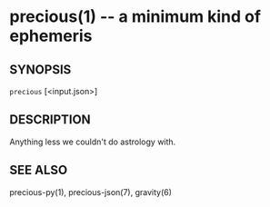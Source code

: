 precious(1) -- a minimum kind of ephemeris
==========================================

## SYNOPSIS

`precious` [<input.json>]

## DESCRIPTION

Anything less we couldn't do astrology with.

## SEE ALSO

precious-py(1), precious-json(7), gravity(6)
